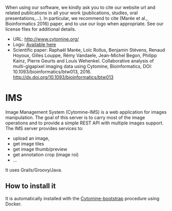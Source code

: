 
When using our software, we kindly ask you to cite our website url and related publications in all your work (publications, studies, oral presentations,...). In particular, we recommend to cite (Marée et al., Bioinformatics 2016) paper, and to use our logo when appropriate. See our license files for additional details.

- URL: http://www.cytomine.org/
- Logo: [Available here](https://doc.cytomine.org/img/logo_cyto_org.png)
- Scientific paper: Raphaël Marée, Loïc Rollus, Benjamin Stévens, Renaud Hoyoux, Gilles Louppe, Rémy Vandaele, Jean-Michel Begon, Philipp Kainz, Pierre Geurts and Louis Wehenkel. Collaborative analysis of multi-gigapixel imaging data using Cytomine, Bioinformatics, DOI: 10.1093/bioinformatics/btw013, 2016. http://dx.doi.org/10.1093/bioinformatics/btw013


IMS
===

Image Management System (Cytomine-IMS) is a web application for images manipulation.
The goal of this server is to carry most of the image operations and to provide a simple REST API with multiple images support. The IMS server provides services to:

* upload an image,
* get image tiles
* get image thumb/preview
* get annotation crop (image roi)
* ...

It uses Grails/Groovy/Java.

## How to install it

It is automatically installed with the [Cytomine-bootstrap](https://github.com/cytomine/Cytomine-bootstrap) procedure using Docker.
